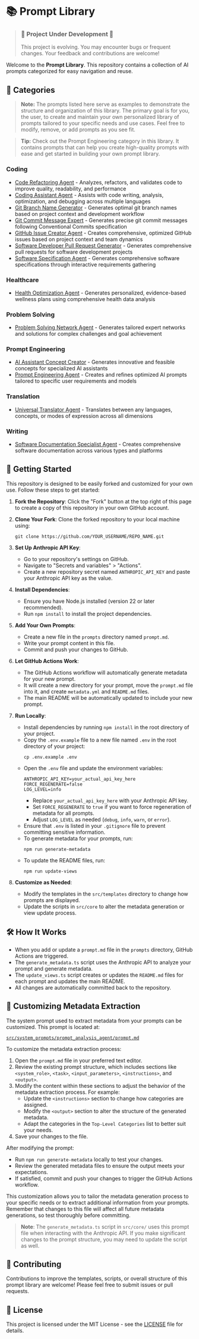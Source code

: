 # 📚 Prompt Library

> ### 🚧 **Project Under Development** 🚧
> 
> This project is evolving. You may encounter bugs or frequent changes. Your feedback and contributions are welcome!

Welcome to the **Prompt Library**. This repository contains a collection of AI prompts categorized for easy navigation and reuse.

## 📂 Categories

> **Note:** The prompts listed here serve as examples to demonstrate the structure and organization of this library. The primary goal is for you, the user, to create and maintain your own personalized library of prompts tailored to your specific needs and use cases. Feel free to modify, remove, or add prompts as you see fit.

> **Tip:** Check out the Prompt Engineering category in this library. It contains prompts that can help you create high-quality prompts with ease and get started in building your own prompt library.

### Coding

- [Code Refactoring Agent](prompts/code_refactoring_agent/README.md) - Analyzes, refactors, and validates code to improve quality, readability, and performance
- [Coding Assistant Agent](prompts/coding_assistant_agent/README.md) - Assists with code writing, analysis, optimization, and debugging across multiple languages
- [Git Branch Name Generator](prompts/git_branch_name_generator/README.md) - Generates optimal git branch names based on project context and development workflow
- [Git Commit Message Expert](prompts/git_commit_message_agent/README.md) - Generates precise git commit messages following Conventional Commits specification
- [GitHub Issue Creator Agent](prompts/github_issue_creator_agent/README.md) - Creates comprehensive, optimized GitHub issues based on project context and team dynamics
- [Software Developer Pull Request Generator](prompts/software_dev_pr_generator/README.md) - Generates comprehensive pull requests for software development projects
- [Software Specification Agent](prompts/software_specification_agent/README.md) - Generates comprehensive software specifications through interactive requirements gathering

### Healthcare

- [Health Optimization Agent](prompts/health_optimization_agent/README.md) - Generates personalized, evidence-based wellness plans using comprehensive health data analysis

### Problem Solving

- [Problem Solving Network Agent](prompts/problem_solving_network_agent/README.md) - Generates tailored expert networks and solutions for complex challenges and goal achievement

### Prompt Engineering

- [AI Assistant Concept Creator](prompts/ai_assistant_concept_creator/README.md) - Generates innovative and feasible concepts for specialized AI assistants
- [Prompt Engineering Agent](prompts/prompt_engineering_agent/README.md) - Creates and refines optimized AI prompts tailored to specific user requirements and models

### Translation

- [Universal Translator Agent](prompts/universal_translator_agent/README.md) - Translates between any languages, concepts, or modes of expression across all dimensions

### Writing

- [Software Documentation Specialist Agent](prompts/software_documentation_agent/README.md) - Creates comprehensive software documentation across various types and platforms

## 🚀 Getting Started

This repository is designed to be easily forked and customized for your own use. Follow these steps to get started:

1. **Fork the Repository**: Click the "Fork" button at the top right of this page to create a copy of this repository in your own GitHub account.

2. **Clone Your Fork**: Clone the forked repository to your local machine using:

   ```
   git clone https://github.com/YOUR_USERNAME/REPO_NAME.git
   ```

3. **Set Up Anthropic API Key**:
   - Go to your repository's settings on GitHub.
   - Navigate to "Secrets and variables" > "Actions".
   - Create a new repository secret named `ANTHROPIC_API_KEY` and paste your Anthropic API key as the value.

4. **Install Dependencies**:
   - Ensure you have Node.js installed (version 22 or later recommended).
   - Run `npm install` to install the project dependencies.

5. **Add Your Own Prompts**:
   - Create a new file in the `prompts` directory named `prompt.md`.
   - Write your prompt content in this file.
   - Commit and push your changes to GitHub.

6. **Let GitHub Actions Work**:
   - The GitHub Actions workflow will automatically generate metadata for your new prompt.
   - It will create a new directory for your prompt, move the `prompt.md` file into it, and create `metadata.yml` and `README.md` files.
   - The main README will be automatically updated to include your new prompt.

7. **Run Locally**:
   - Install dependencies by running `npm install` in the root directory of your project.
   - Copy the `.env.example` file to a new file named `.env` in the root directory of your project:
     ```
     cp .env.example .env
     ```
   - Open the `.env` file and update the environment variables:
     ```
     ANTHROPIC_API_KEY=your_actual_api_key_here
     FORCE_REGENERATE=false
     LOG_LEVEL=info
     ```
     - Replace `your_actual_api_key_here` with your Anthropic API key.
     - Set `FORCE_REGENERATE` to `true` if you want to force regeneration of metadata for all prompts.
     - Adjust `LOG_LEVEL` as needed (`debug`, `info`, `warn`, or `error`).
   - Ensure that `.env` is listed in your `.gitignore` file to prevent committing sensitive information.
   - To generate metadata for your prompts, run:
     ```
     npm run generate-metadata
     ```
   - To update the README files, run:
     ```
     npm run update-views
     ```

8. **Customize as Needed**:
   - Modify the templates in the `src/templates` directory to change how prompts are displayed.
   - Update the scripts in `src/core` to alter the metadata generation or view update process.

## 🛠️ How It Works

- When you add or update a `prompt.md` file in the `prompts` directory, GitHub Actions are triggered.
- The `generate_metadata.ts` script uses the Anthropic API to analyze your prompt and generate metadata.
- The `update_views.ts` script creates or updates the `README.md` files for each prompt and updates the main README.
- All changes are automatically committed back to the repository.

## 🔧 Customizing Metadata Extraction

The system prompt used to extract metadata from your prompts can be customized. This prompt is located at:

[`src/system_prompts/prompt_analysis_agent/prompt.md`](src/system_prompts/prompt_analysis_agent/prompt.md)

To customize the metadata extraction process:

1. Open the `prompt.md` file in your preferred text editor.
2. Review the existing prompt structure, which includes sections like `<system_role>`, `<task>`, `<input_parameters>`, `<instructions>`, and `<output>`.
3. Modify the content within these sections to adjust the behavior of the metadata extraction process. For example:
   - Update the `<instructions>` section to change how categories are assigned.
   - Modify the `<output>` section to alter the structure of the generated metadata.
   - Adapt the categories in the `Top-Level Categories` list to better suit your needs.
4. Save your changes to the file.

After modifying the prompt:

- Run `npm run generate-metadata` locally to test your changes.
- Review the generated metadata files to ensure the output meets your expectations.
- If satisfied, commit and push your changes to trigger the GitHub Actions workflow.

This customization allows you to tailor the metadata generation process to your specific needs or to extract additional information from your prompts. Remember that changes to this file will affect all future metadata generations, so test thoroughly before committing.

> **Note**: The `generate_metadata.ts` script in `src/core/` uses this prompt file when interacting with the Anthropic API. If you make significant changes to the prompt structure, you may need to update the script as well.

## 📝 Contributing

Contributions to improve the templates, scripts, or overall structure of this prompt library are welcome! Please feel free to submit issues or pull requests.

## 📄 License

This project is licensed under the MIT License - see the [LICENSE](LICENSE.md) file for details.
